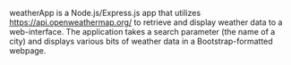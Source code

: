 weatherApp is a Node.js/Express.js app that utilizes https://api.openweathermap.org/ to retrieve and display weather data to a web-interface. The application takes a search parameter (the name of a city) and displays various bits of weather data in a Bootstrap-formatted webpage.
